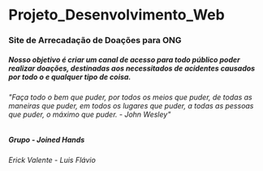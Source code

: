 # Projeto_Desenvolvimento_Web

### Site de Arrecadação de Doações para ONG

##### Nosso objetivo é criar um canal de acesso para todo público poder realizar doações, destinadas aos necessitados de acidentes causados por todo o e qualquer tipo de coisa.
###### *"Faça todo o bem que puder, por todos os meios que puder, de todas as maneiras que puder, em todos os lugares que puder, a todas as pessoas que puder, o máximo que puder. - John Wesley"*

##### Grupo - Joined Hands
###### Erick Valente - Luis Flávio
